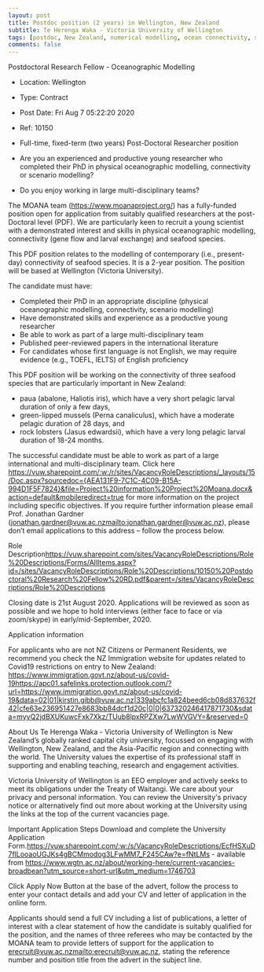 ```yaml
---
layout: post
title: Postdoc position (2 years) in Wellington, New Zealand
subtitle: Te Herenga Waka - Victoria University of Wellington
tags: [postdoc, New Zealand, numerical modelling, ocean connectivity, seafood]
comments: false
---
```

Postdoctoral Research Fellow - Oceanographic Modelling

  *   Location: Wellington
  *   Type: Contract
  *   Post Date: Fri Aug 7 05:22:20 2020
  *   Ref: 10150

  *   Full-time, fixed-term (two years) Post-Doctoral Researcher position
  *   Are you an experienced and productive young researcher who completed their PhD in physical oceanographic modelling, connectivity or scenario modelling?
  *   Do you enjoy working in large multi-disciplinary teams?

The MOANA team (https://www.moanaproject.org/) has a fully-funded position open for application from suitably qualified researchers at the post-Doctoral level (PDF). We are particularly keen to recruit a young scientist with a demonstrated interest and skills in physical oceanographic modelling, connectivity (gene flow and larval exchange) and seafood species.

This PDF position relates to the modelling of contemporary (i.e., present-day) connectivity of seafood species. It is a 2-year position. The position will be based at Wellington (Victoria University).

The candidate must have:

  *   Completed their PhD in an appropriate discipline (physical oceanographic modelling, connectivity, scenario modelling)
  *   Have demonstrated skills and experience as a productive young researcher
  *   Be able to work as part of a large multi-disciplinary team
  *   Published peer-reviewed papers in the international literature
  *   For candidates whose first language is not English, we may require evidence (e.g., TOEFL, IELTS) of English proficiency

This PDF position will be working on the connectivity of three seafood species that are particularly important in New Zealand:

  *   paua (abalone, Haliotis iris), which have a very short pelagic larval duration of only a few days,
  *   green-lipped mussels (Perna canaliculus), which have a moderate pelagic duration of 28 days, and
  *   rock lobsters (Jasus edwardsii), which have a very long pelagic larval duration of 18-24 months.

The successful candidate must be able to work as part of a large international and multi-disciplinary team. Click here <https://vuw.sharepoint.com/:w:/r/sites/VacancyRoleDescriptions/_layouts/15/Doc.aspx?sourcedoc={AEA131F9-7C1C-4C09-B15A-994D1F5F7824}&file=Project%20information%20Project%20Moana.docx&action=default&mobileredirect=true> for more information on the project including specific objectives. If you require further information please email Prof. Jonathan Gardner (jonathan.gardner@vuw.ac.nz<mailto:jonathan.gardner@vuw.ac.nz>), please don’t email applications to this address – follow the process below.

Role Description<https://vuw.sharepoint.com/sites/VacancyRoleDescriptions/Role%20Descriptions/Forms/AllItems.aspx?id=/sites/VacancyRoleDescriptions/Role%20Descriptions/10150%20Postdoctoral%20Research%20Fellow%20RD.pdf&parent=/sites/VacancyRoleDescriptions/Role%20Descriptions>

Closing date is 21st August 2020. Applications will be reviewed as soon as possible and we hope to hold interviews (either face to face or via zoom/skype) in early/mid-September, 2020.

Application information

For applicants who are not NZ Citizens or Permanent Residents, we recommend you check the NZ Immigration website for updates related to Covid19 restrictions on entry to New Zealand: https://www.immigration.govt.nz/about-us/covid-19<https://apc01.safelinks.protection.outlook.com/?url=https://www.immigration.govt.nz/about-us/covid-19&data=02|01|kirstin.gibb@vuw.ac.nz|339abcfc1a824beed6cb08d837632f42|cfe63e236951427e8683bb84dcf1d20c|0|0|637320246417871730&sdata=myyQ2jdBXUKuwcFxk7Xkz/TUub8lpxRPZXw7LwWVGVY=&reserved=0>

About Us
Te Herenga Waka - Victoria University of Wellington is New Zealand’s globally ranked capital city university, focussed on engaging with Wellington, New Zealand, and the Asia-Pacific region and connecting with the world. The University values the expertise of its professional staff in supporting and enabling teaching, research and engagement activities.

Victoria University of Wellington is an EEO employer and actively seeks to meet its obligations under the Treaty of Waitangi. We care about your privacy and personal information. You can review the University's privacy notice or alternatively find out more about working at the University using the links at the top of the current vacancies page.

Important Application Steps
Download and complete the University Application Form.<https://vuw.sharepoint.com/:w:/s/VacancyRoleDescriptions/EcfHSXuD7flLooaoUGJKs4gBCMmodog3LFwMM7_F245CAw?e=fNtLMs> - available from https://www.wgtn.ac.nz/about/working-here/current-vacancies-broadbean?utm_source=short-url&utm_medium=1746703


Click Apply Now Button at the base of the advert, follow the process to enter your contact details and add your CV and letter of application in the online form.

Applicants should send a full CV including a list of publications, a letter of interest with a clear statement of how the candidate is suitably qualified for the position, and the names of three referees who may be contacted by the MOANA team to provide letters of support for the application to erecruit@vuw.ac.nz<mailto:erecruit@vuw.ac.nz>, stating the reference number and position title from the advert in the subject line.
